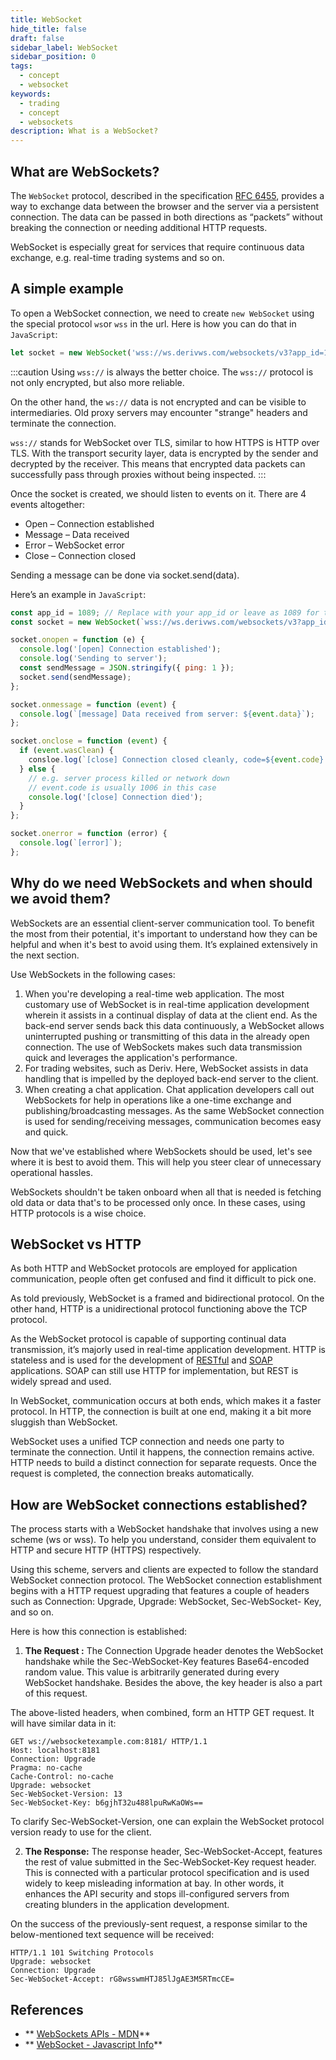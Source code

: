 ```yaml
---
title: WebSocket
hide_title: false
draft: false
sidebar_label: WebSocket
sidebar_position: 0
tags:
  - concept
  - websocket
keywords:
  - trading
  - concept
  - websockets
description: What is a WebSocket?
---
```


## What are WebSockets?

The `WebSocket` protocol, described in the specification [RFC 6455](https://datatracker.ietf.org/doc/html/rfc6455), provides a way to exchange data between the browser and the server via a persistent connection. The data can be passed in both directions as “packets” without breaking the connection or needing additional HTTP requests.

WebSocket is especially great for services that require continuous data exchange, e.g. real-time trading systems and so on.

## A simple example

To open a WebSocket connection, we need to create `new WebSocket` using the special protocol `ws`or `wss` in the url. Here is how you can do that in `JavaScript`:

```js
let socket = new WebSocket('wss://ws.derivws.com/websockets/v3?app_id=1089');
```

:::caution
Using `wss://` is always the better choice. The `wss://` protocol is not only encrypted, but also more reliable.

On the other hand, the `ws://` data is not encrypted and can be visible to intermediaries. Old proxy servers may encounter "strange" headers and terminate the connection.

`wss://` stands for WebSocket over TLS, similar to how HTTPS is HTTP over TLS. With the transport security layer, data is encrypted by the sender and decrypted by the receiver. This means that encrypted data packets can successfully pass through proxies without being inspected.
:::

Once the socket is created, we should listen to events on it. There are 4 events altogether:

- Open – Connection established
- Message – Data received
- Error – WebSocket error
- Close – Connection closed

Sending a message can be done via socket.send(data).

Here’s an example in `JavaScript`:

```js showLineNumbers
const app_id = 1089; // Replace with your app_id or leave as 1089 for testing.
const socket = new WebSocket(`wss://ws.derivws.com/websockets/v3?app_id=${app_id}`);

socket.onopen = function (e) {
  console.log('[open] Connection established');
  console.log('Sending to server');
  const sendMessage = JSON.stringify({ ping: 1 });
  socket.send(sendMessage);
};

socket.onmessage = function (event) {
  console.log(`[message] Data received from server: ${event.data}`);
};

socket.onclose = function (event) {
  if (event.wasClean) {
    consloe.log(`[close] Connection closed cleanly, code=${event.code} reason=${event.reason}`);
  } else {
    // e.g. server process killed or network down
    // event.code is usually 1006 in this case
    console.log('[close] Connection died');
  }
};

socket.onerror = function (error) {
  console.log(`[error]`);
};
```

## Why do we need WebSockets and when should we avoid them?

WebSockets are an essential client-server communication tool. To benefit the most from their potential, it's important to understand how they can be helpful and when it's best to avoid using them. It’s explained extensively in the next section.

Use WebSockets in the following cases:

1. ‍When you're developing a real-time web application.
   The most customary use of WebSocket is in real-time application development wherein it assists in a continual display of data at the client end. As the back-end server sends back this data continuously, a WebSocket allows uninterrupted pushing or transmitting of this data in the already open connection. The use of WebSockets makes such data transmission quick and leverages the application's performance.
2. For trading websites, such as Deriv.
   Here, WebSocket assists in data handling that is impelled by the deployed back-end server to the client.
3. ‍When creating a chat application.
   Chat application developers call out WebSockets for help in operations like a one-time exchange and publishing/broadcasting messages. As the same WebSocket connection is used for sending/receiving messages, communication becomes easy and quick.

Now that we've established where WebSockets should be used, let's see where it is best to avoid them. This will help you steer clear of unnecessary operational hassles.

WebSockets shouldn't be taken onboard when all that is needed is fetching old data or data that's to be processed only once. In these cases, using HTTP protocols is a wise choice.

## WebSocket vs HTTP

As both HTTP and WebSocket protocols are employed for application communication, people often get confused and find it difficult to pick one.

As told previously, WebSocket is a framed and bidirectional protocol. On the other hand, HTTP is a unidirectional protocol functioning above the TCP protocol.

As the WebSocket protocol is capable of supporting continual data transmission, it’s majorly used in real-time application development. HTTP is stateless and is used for the development of [RESTful](https://de.wikipedia.org/wiki/Representational_State_Transfer) and [SOAP](https://de.wikipedia.org/wiki/SOAP) applications. SOAP can still use HTTP for implementation, but REST is widely spread and used.

In WebSocket, communication occurs at both ends, which makes it a faster protocol. In HTTP, the connection is built at one end, making it a bit more sluggish than WebSocket.

WebSocket uses a unified TCP connection and needs one party to terminate the connection. Until it happens, the connection remains active. HTTP needs to build a distinct connection for separate requests. Once the request is completed, the connection breaks automatically.

## How are WebSocket connections established?

The process starts with a WebSocket handshake that involves using a new scheme (ws or wss). To help you understand, consider them equivalent to HTTP and secure HTTP (HTTPS) respectively.

Using this scheme, servers and clients are expected to follow the standard WebSocket connection protocol. The WebSocket connection establishment begins with a HTTP request upgrading that features a couple of headers such as Connection: Upgrade, Upgrade: WebSocket, Sec-WebSocket- Key, and so on.

Here is how this connection is established:

1. **The Request :** The Connection Upgrade header denotes the WebSocket handshake while the Sec-WebSocket-Key features Base64-encoded random value. This value is arbitrarily generated during every WebSocket handshake. Besides the above, the key header is also a part of this request.

The above-listed headers, when combined, form an HTTP GET request. It will have similar data in it:

```
GET ws://websocketexample.com:8181/ HTTP/1.1
Host: localhost:8181
Connection: Upgrade
Pragma: no-cache
Cache-Control: no-cache
Upgrade: websocket
Sec-WebSocket-Version: 13
Sec-WebSocket-Key: b6gjhT32u488lpuRwKaOWs==
```

To clarify Sec-WebSocket-Version, one can explain the WebSocket protocol version ready to use for the client.

2. **The Response:** The response header, Sec-WebSocket-Accept, features the rest of value submitted in the Sec-WebSocket-Key request header. This is connected with a particular protocol specification and is used widely to keep misleading information at bay. In other words, it enhances the API security and stops ill-configured servers from creating blunders in the application development.

On the success of the previously-sent request, a response similar to the below-mentioned text sequence will be received:

```
HTTP/1.1 101 Switching Protocols
Upgrade: websocket
Connection: Upgrade
Sec-WebSocket-Accept: rG8wsswmHTJ85lJgAE3M5RTmcCE=
```

## References

- ** [WebSockets APIs - MDN](https://developer.mozilla.org/en-US/docs/Web/API/WebSocket)**
- ** [WebSocket - Javascript Info](https://javascript.info/websocket)**

